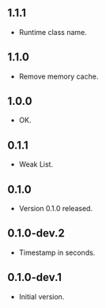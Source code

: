 ## 1.1.1

- Runtime class name.

## 1.1.0

- Remove memory cache.

## 1.0.0

- OK.

## 0.1.1

- Weak List.

## 0.1.0

- Version 0.1.0 released.

## 0.1.0-dev.2

- Timestamp in seconds.

## 0.1.0-dev.1

- Initial version.
